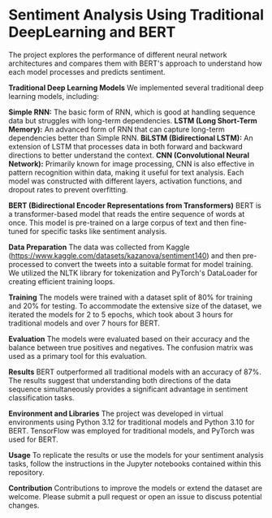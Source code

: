 # Sentiment Analysis Using Traditional DeepLearning and BERT
The project explores the performance of different neural network architectures and compares them with BERT's approach to understand how each model processes and predicts sentiment.

**Traditional Deep Learning Models**
We implemented several traditional deep learning models, including:

**Simple RNN:** The basic form of RNN, which is good at handling sequence data but struggles with long-term dependencies.
**LSTM (Long Short-Term Memory):** An advanced form of RNN that can capture long-term dependencies better than Simple RNN.
**BiLSTM (Bidirectional LSTM):** An extension of LSTM that processes data in both forward and backward directions to better understand the context.
**CNN (Convolutional Neural Network):** Primarily known for image processing, CNN is also effective in pattern recognition within data, making it useful for text analysis.
Each model was constructed with different layers, activation functions, and dropout rates to prevent overfitting.

**BERT (Bidirectional Encoder Representations from Transformers)**
BERT is a transformer-based model that reads the entire sequence of words at once. This model is pre-trained on a large corpus of text and then fine-tuned for specific tasks like sentiment analysis.

**Data Preparation**
The data was collected from Kaggle (https://www.kaggle.com/datasets/kazanova/sentiment140) and then pre-processed to convert the tweets into a suitable format for model training. We utilized the NLTK library for tokenization and PyTorch's DataLoader for creating efficient training loops.

**Training**
The models were trained with a dataset split of 80% for training and 20% for testing. To accommodate the extensive size of the dataset, we iterated the models for 2 to 5 epochs, which took about 3 hours for traditional models and over 7 hours for BERT.

**Evaluation**
The models were evaluated based on their accuracy and the balance between true positives and negatives. The confusion matrix was used as a primary tool for this evaluation.

**Results**
BERT outperformed all traditional models with an accuracy of 87%. The results suggest that understanding both directions of the data sequence simultaneously provides a significant advantage in sentiment classification tasks.

**Environment and Libraries**
The project was developed in virtual environments using Python 3.12 for traditional models and Python 3.10 for BERT. TensorFlow was employed for traditional models, and PyTorch was used for BERT.

**Usage**
To replicate the results or use the models for your sentiment analysis tasks, follow the instructions in the Jupyter notebooks contained within this repository.

**Contribution**
Contributions to improve the models or extend the dataset are welcome. Please submit a pull request or open an issue to discuss potential changes.
